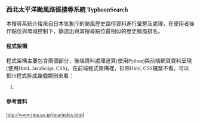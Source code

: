 <font face="微軟正黑體">

### 西北太平洋颱風路徑搜尋系統 TyphoonSearch

本搜尋系統介接來自日本気象庁的颱風歷史路徑資料進行彙整及處理，在使用者操作點位與環域控制下，篩選出與其搜尋點位最相似的歷史颱風排名。

#### 程式架構
程式架構主要包含兩個部分，後端資料處理運算(使用Python)與前端網頁資料呈現(使用Html, JavaScript, CSS)，在前端程式架構裡，扣除Html, CSS檔案不看，可以把JS程式拆成幾個類別來看：   

1.  

#### 參考資料
http://www.jma.go.jp/jma/index.html

</font>
